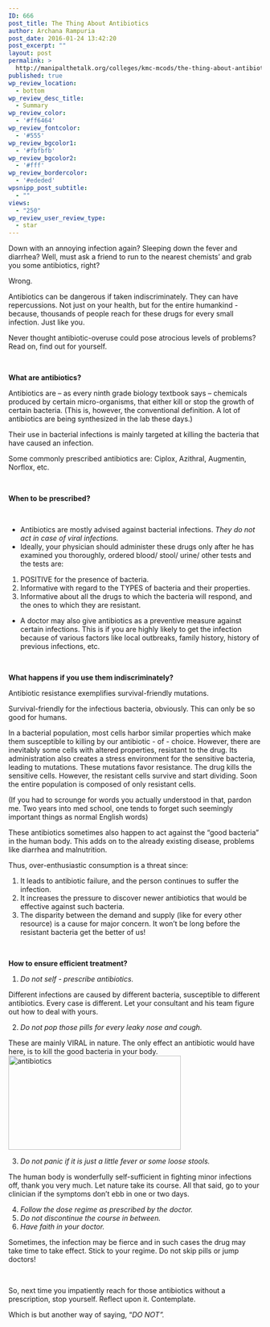 ```yaml
---
ID: 666
post_title: The Thing About Antibiotics
author: Archana Rampuria
post_date: 2016-01-24 13:42:20
post_excerpt: ""
layout: post
permalink: >
  http://manipalthetalk.org/colleges/kmc-mcods/the-thing-about-antibiotics/
published: true
wp_review_location:
  - bottom
wp_review_desc_title:
  - Summary
wp_review_color:
  - '#ff6464'
wp_review_fontcolor:
  - '#555'
wp_review_bgcolor1:
  - '#fbfbfb'
wp_review_bgcolor2:
  - '#fff'
wp_review_bordercolor:
  - '#ededed'
wpsnipp_post_subtitle:
  - ""
views:
  - "250"
wp_review_user_review_type:
  - star
---
```

Down with an annoying infection again? Sleeping down the fever and diarrhea? Well, must ask a friend to run to the nearest chemists’ and grab you some antibiotics, right?

Wrong.

Antibiotics can be dangerous if taken indiscriminately. They can have repercussions. Not just on your health, but for the entire humankind - because, thousands of people reach for these drugs for every small infection. Just like you.

Never thought antibiotic-overuse could pose atrocious levels of problems? Read on, find out for yourself.

&nbsp;

<strong>What are antibiotics?</strong>

Antibiotics are – as every ninth grade biology textbook says – chemicals produced by certain micro-organisms, that either kill or stop the growth of certain bacteria. (This is, however, the conventional definition. A lot of antibiotics are being synthesized in the lab these days.)

Their use in bacterial infections is mainly targeted at killing the bacteria that have caused an infection.

Some commonly prescribed antibiotics are: Ciplox, Azithral, Augmentin, Norflox, etc.

&nbsp;

<strong>When to be prescribed?</strong>

&nbsp;
<ul>
 	<li>Antibiotics are mostly advised against bacterial infections. <em>They</em> <em>do not</em> <em>act in case of viral infections.</em></li>
 	<li>Ideally, your physician should administer these drugs only after he has examined you thoroughly, ordered blood/ stool/ urine/ other tests and the tests are:</li>
</ul>
<ol>
 	<li>POSITIVE for the presence of bacteria.</li>
 	<li>Informative with regard to the TYPES of bacteria and their properties.</li>
 	<li>Informative about all the drugs to which the bacteria will respond, and the ones to which they are resistant.</li>
</ol>
<ul>
 	<li>A doctor may also give antibiotics as a preventive measure against certain infections. This is if you are highly likely to get the infection because of various factors like local outbreaks, family history, history of previous infections, etc.</li>
</ul>
&nbsp;

<strong>What happens if you use them indiscriminately?</strong>

Antibiotic resistance exemplifies survival-friendly mutations.

Survival-friendly for the infectious bacteria, obviously. This can only be so good for humans.

In a bacterial population, most cells harbor similar properties which make them susceptible to killing by our antibiotic - of - choice. However, there are inevitably some cells with altered properties, resistant to the drug. Its administration also creates a stress environment for the sensitive bacteria, leading to mutations. These mutations favor resistance. The drug kills the sensitive cells. However, the resistant cells survive and start dividing. Soon the entire population is composed of only resistant cells.

(If you had to scrounge for words you actually understood in that, pardon me. Two years into med school, one tends to forget such seemingly important things as normal English words)

These antibiotics sometimes also happen to act against the “good bacteria” in the human body. This adds on to the already existing disease, problems like diarrhea and malnutrition.

Thus, over-enthusiastic consumption is a threat since:
<ol>
 	<li>It leads to antibiotic failure, and the person continues to suffer the infection.</li>
 	<li>It increases the pressure to discover newer antibiotics that would be effective against such bacteria.</li>
 	<li>The disparity between the demand and supply (like for every other resource) is a cause for major concern. It won’t be long before the resistant bacteria get the better of us!</li>
</ol>
&nbsp;

<strong>How to ensure efficient treatment?</strong>
<ol>
 	<li><em>Do not self - prescribe antibiotics. </em></li>
</ol>
Different infections are caused by different bacteria, susceptible to different antibiotics. Every case is different. Let your consultant and his team figure out how to deal with yours.
<ol start="2">
 	<li><em>Do not pop those pills for every leaky nose and cough.</em></li>
</ol>
These are mainly VIRAL in nature. The only effect an antibiotic would have here, is to kill the good bacteria in your body.<a href="http://manipalthetalk.net/wp-content/uploads/2016/01/antibiotics.jpg" rel="attachment wp-att-669"><img class=" wp-image-669 aligncenter" src="http://manipalthetalk.net/wp-content/uploads/2016/01/antibiotics-300x163.jpg" alt="antibiotics" width="343" height="187" /></a>
<ol start="3">
 	<li><em>Do not panic if it is just a little fever or some loose stools.</em></li>
</ol>
The human body is wonderfully self-sufficient in fighting minor infections off, thank you very much. Let nature take its course. All that said, go to your clinician if the symptoms don’t ebb in one or two days.
<ol start="4">
 	<li><em>Follow the dose regime as prescribed by the doctor. </em></li>
 	<li><em>Do not discontinue the course in between. </em></li>
 	<li><em>Have faith in your doctor.</em></li>
</ol>
Sometimes, the infection may be fierce and in such cases the drug may take time to take effect. Stick to your regime. Do not skip pills or jump doctors!

&nbsp;

So, next time you impatiently reach for those antibiotics without a prescription, stop yourself. Reflect upon it. Contemplate.

Which is but another way of saying, “<em>DO NOT”.</em>

&nbsp;

&nbsp;

&nbsp;

&nbsp;

&nbsp;